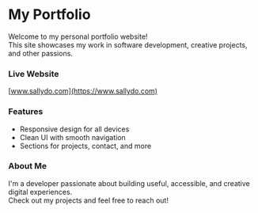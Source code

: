 # My Portfolio

Welcome to my personal portfolio website!  
This site showcases my work in software development, creative projects, and other passions.

### Live Website
[www.sallydo.com](https://www.sallydo.com)

### Features
- Responsive design for all devices
- Clean UI with smooth navigation
- Sections for projects, contact, and more


### About Me
I'm a developer passionate about building useful, accessible, and creative digital experiences.  
Check out my projects and feel free to reach out!

